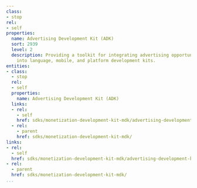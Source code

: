 ```yaml
---
class:
- stop
rel:
- self
properties:
  name: Advertising Development Kit (ADK)
  sort: 2939
  level: 2
  description: Providing a toolkit for integrating advertising opportunities directly
    into language, mobile, and platform development kits.
entities:
- class:
  - stop
  rel:
  - self
  properties:
    name: Advertising Development Kit (ADK)
  links:
  - rel:
    - self
    href: sdks/monetization-development-kit-mdk/advertising-development-kit-adk.md
  - rel:
    - parent
    href: sdks/monetization-development-kit-mdk/
links:
- rel:
  - self
  href: sdks/monetization-development-kit-mdk/advertising-development-kit-adk.md
- rel:
  - parent
  href: sdks/monetization-development-kit-mdk/
...
```

